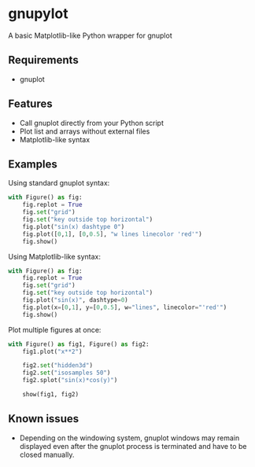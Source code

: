 # gnupylot
A basic Matplotlib-like Python wrapper for gnuplot

## Requirements
- gnuplot

## Features

- Call gnuplot directly from your Python script
- Plot list and arrays without external files
- Matplotlib-like syntax

## Examples

Using standard gnuplot syntax:
```python
with Figure() as fig:
    fig.replot = True
    fig.set("grid")
    fig.set("key outside top horizontal")
    fig.plot("sin(x) dashtype 0")
    fig.plot([0,1], [0,0.5], "w lines linecolor 'red'")
    fig.show()
```

Using Matplotlib-like syntax:
```python
with Figure() as fig:
    fig.replot = True
    fig.set("grid")
    fig.set("key outside top horizontal")
    fig.plot("sin(x)", dashtype=0)
    fig.plot(x=[0,1], y=[0,0.5], w="lines", linecolor="'red'")
    fig.show()
```

Plot multiple figures at once:
```python
with Figure() as fig1, Figure() as fig2:
    fig1.plot("x**2")

    fig2.set("hidden3d")
    fig2.set("isosamples 50")
    fig2.splot("sin(x)*cos(y)")

    show(fig1, fig2)
```

## Known issues
- Depending on the windowing system, gnuplot windows may remain displayed even after the gnuplot process is terminated and have to be closed manually.